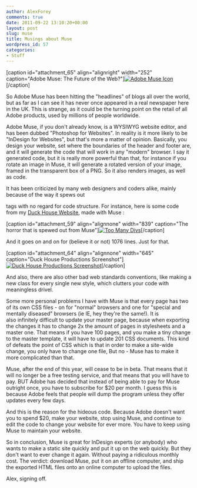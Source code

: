```yaml
---
author: AlexForey
comments: true
date: 2011-09-22 13:10:20+00:00
layout: post
slug: muse
title: Musings about Muse
wordpress_id: 57
categories:
- Stuff
---
```


[caption id="attachment_65" align="alignright" width="252" caption="Adobe Muse: The Future of the Web?"][![Adobe Muse Icon](http://newfangled.me/wp-content/uploads/2011/09/adobe-muse-icon-large1.jpeg)](http://muse.adobe.com)[/caption]

So Adobe Muse has been hitting the "headlines" of blogs all over the world, but as far as I can see it has never once appeared in a real newspaper here in the UK. This is strange, as it could be the turning point on the retail of all Adobe products, used by millions of people worldwide.

Adobe Muse, if you don't already know, is a WYSIWYG website editor, and has been dubbed "Photoshop for Websites". In reality is it more likely to be "InDesign for Websites", but that's more a matter of opinion. Basically, you design your website, set where the boundaries of the header and footer are, and it will generate the code that will work in any "modern" browser. I say it generated code, but it is really more powerful than that, for instance if you rotate an image in Muse, it will generate a rotated version of your image, framed in the transparent box of a PNG. So it also renders images, as well as code.

It has been criticized by many web designers and coders alike, mainly because of the way it spews out <div> tags with no regard for code structure. For instance, here is some code from my [Duck House Website](http://www.duckhouseproductions.co.uk), made with Muse :

[caption id="attachment_59" align="alignnone" width="839" caption="The horror that is spewed out from Muse"][![Too Many Divs](http://newfangled.me/wp-content/uploads/2011/09/too-many-divs.jpg)](http://newfangled.me/wp-content/uploads/2011/09/too-many-divs.jpg)[/caption]

And it goes on and on for (believe it or not) 1076 lines. Just for that.

[caption id="attachment_64" align="alignnone" width="645" caption="Duck House Productions Screenshot"][![Duck House Productions Screenshot](http://newfangled.me/wp-content/uploads/2011/09/capture.png)](http://newfangled.me/wp-content/uploads/2011/09/capture.png)[/caption]

And also, there are also other bad web standards conventions, like making a new class for every single new style, which clutters your code with meaningless drivel.

Some more personal problems I have with Muse is that every page has two of its own CSS files - on for "normal" browsers and one for "special and mentally diseased" browsers (ie IE, hey they're the same!). It is also infinitely difficult to update your master page, because when exporting the changes it has to change 2x the amount of pages in stylesheets and a master one. That means if you have 100 pages, and you make a tiny change to the master template, it will have to update 201 CSS documents. This kind of defeats the point of CSS which is that in order to make a site-wide change, you only have to change one file, But no - Muse has to make it more complicated than that.

Muse, after the end of this year, will cease to be in beta. That means that it will no longer be a free testing service, and that means that you will have to pay. BUT Adobe has decided that instead of being able to pay for Muse outright once, you have to subscribe for $20 per month. I guess this is because Adobe feels that people will dump the program unless they offer updates every few days.

And this is the reason for the hideous code. Because Adobe doesn't want you to spend $20, make your website, stop using Muse, and continue to edit the code to change your website for ever more. You have to keep using Muse to maintain your website.

So in conclusion, Muse is great for InDesign experts (or anybody) who wants to make a static site quickly and put it up on the web quickly. But they don't want to ever change it again. Without paying a ridiculous monthly cost. The verdict: download Muse, put it on an offline computer, and ship the exported HTML files onto an online computer to upload the files.

Alex, signing off.
